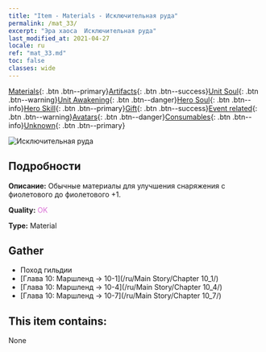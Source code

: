 ```yaml
---
title: "Item - Materials - Исключительная руда"
permalink: /mat_33/
excerpt: "Эра хаоса  Исключительная руда"
last_modified_at: 2021-04-27
locale: ru
ref: "mat_33.md"
toc: false
classes: wide
---
```

 [Materials](/ItemsRU/){: .btn .btn--primary}[Artifacts](/ItemsRU/Artifacts/){: .btn .btn--success}[Unit Soul](/ItemsRU/UnitSoul/){: .btn .btn--warning}[Unit Awakening](/ItemsRU/UnitAwakening/){: .btn .btn--danger}[Hero Soul](/ItemsRU/HeroSoul/){: .btn .btn--info}[Hero Skill](/ItemsRU/HeroSkill/){: .btn .btn--primary}[Gift](/ItemsRU/Gift/){: .btn .btn--success}[Event related](/ItemsRU/Events/){: .btn .btn--warning}[Avatars](/ItemsRU/Avatars/){: .btn .btn--danger}[Consumables](/ItemsRU/Consumables/){: .btn .btn--info}[Unknown](/ItemsRU/Unknown/){: .btn .btn--primary}

 ![Исключительная руда](/images/t/i_cailiao_kuangshi2.png)

## Подробности
 **Описание:** Обычные материалы для улучшения снаряжения c фиолетового до фиолетового +1.

 **Quality:** <span style="color: #DA70D6">OK</span>

 **Type:** Material

## Gather

*    Поход гильдии 
*    [Глава 10: Маршленд -> 10-1](/ru/Main Story/Chapter 10_1/) 
*    [Глава 10: Маршленд -> 10-4](/ru/Main Story/Chapter 10_4/) 
*    [Глава 10: Маршленд -> 10-7](/ru/Main Story/Chapter 10_7/) 

## This item contains:

  None

